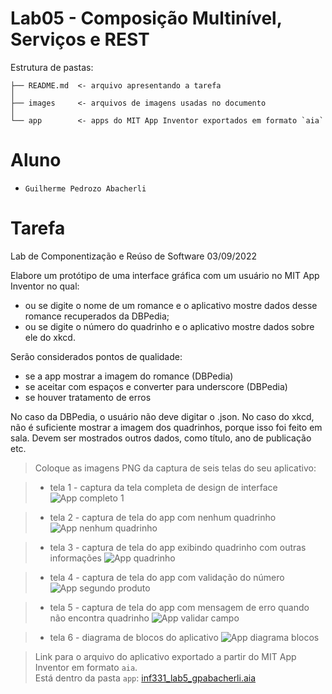 # Lab05 - Composição Multinível, Serviços e REST

Estrutura de pastas:

~~~
├── README.md  <- arquivo apresentando a tarefa
│
├── images     <- arquivos de imagens usadas no documento
│
└── app        <- apps do MIT App Inventor exportados em formato `aia`
~~~

# Aluno
* `Guilherme Pedrozo Abacherli`

# Tarefa

Lab de Componentização e Reúso de Software 03/09/2022

Elabore um protótipo de uma interface gráfica com um usuário no MIT App Inventor no qual:
- ou se digite o nome de um romance e o aplicativo mostre dados desse romance recuperados da DBPedia;
- ou se digite o número do quadrinho e o aplicativo mostre dados sobre ele do xkcd.

Serão considerados pontos de qualidade:
- se a app mostrar a imagem do romance (DBPedia)
- se aceitar com espaços e converter para underscore (DBPedia)
- se houver tratamento de erros

No caso da DBPedia, o usuário não deve digitar o .json. No caso do xkcd, não é suficiente mostrar a imagem dos quadrinhos, porque isso foi feito em sala. Devem ser mostrados outros dados, como título, ano de publicação etc.

> Coloque as imagens PNG da captura de seis telas do seu aplicativo:

> * tela 1 - captura da tela completa de design de interface
> ![App completo 1](images/app1.png)

> * tela 2 - captura de tela do app com nenhum quadrinho
> ![App nenhum quadrinho](images/app2.jpg)

> * tela 3 - captura de tela do app exibindo quadrinho com outras informações
> ![App quadrinho](images/app3.jpg)

> * tela 4 - captura de tela do app com validação do número
> ![App segundo produto](images/app4.jpg)

> * tela 5 - captura de tela do app com mensagem de erro quando não encontra quadrinho
> ![App validar campo](images/app5.jpg)

> * tela 6 - diagrama de blocos do aplicativo
> ![App diagrama blocos](images/app6.png)

>
> Link para o arquivo do aplicativo exportado a partir do MIT App Inventor em formato `aia`.\
> Está dentro da pasta `app`: [inf331_lab5_gpabacherli.aia](app/inf331_lab5_gpabacherli.aia)

